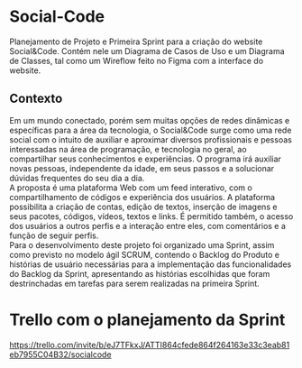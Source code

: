 # Social-Code
Planejamento de Projeto e Primeira Sprint para a criação do website Social&amp;Code. 
Contém nele um Diagrama de Casos de Uso e um Diagrama de Classes, tal como um Wireflow feito no Figma com a interface do website.

## Contexto  
Em um mundo conectado, porém sem muitas opções de redes dinâmicas e específicas para a área da tecnologia, o Social&Code surge como uma rede social com o intuito de auxiliar e aproximar diversos profissionais e pessoas interessadas na área de programação, e tecnologia no geral, ao compartilhar seus conhecimentos e experiências. O programa irá auxiliar novas pessoas, independente da idade, em seus passos e a solucionar dúvidas frequentes do seu dia a dia.   
A proposta é uma plataforma Web com um feed interativo, com o compartilhamento de códigos e experiência dos usuários. A plataforma possibilita a criação de contas, edição de textos, inserção de imagens e seus pacotes, códigos, vídeos, textos e links. É permitido também, o acesso dos usuários a outros perfis e a interação entre eles, com comentários e a função de seguir perfis.  
Para o desenvolvimento deste projeto foi organizado uma Sprint, assim como previsto no modelo ágil SCRUM, contendo o Backlog do Produto e  histórias de usuário necessárias para a implementação das funcionalidades do Backlog da Sprint, apresentando as histórias escolhidas que foram destrinchadas em tarefas para serem realizadas na primeira Sprint.  

# Trello com o planejamento da Sprint
https://trello.com/invite/b/eJ7TFkxJ/ATTI864cfede864f264163e33c3eab81eb7955C04B32/socialcode
